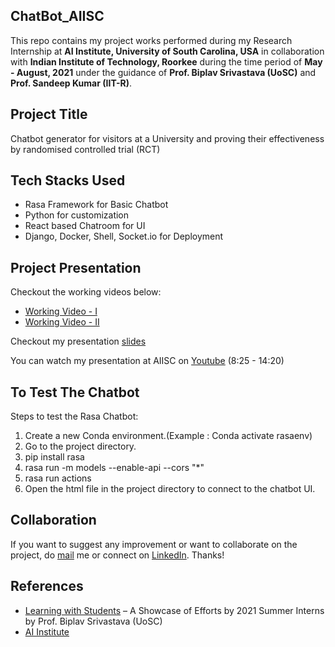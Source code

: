 ## ChatBot_AIISC

This repo contains my project works performed during my Research Internship at **AI Institute, University of South Carolina, USA** in collaboration with **Indian Institute of Technology, Roorkee** during the time period of **May - August, 2021** under the guidance of **Prof. Biplav Srivastava (UoSC)** and **Prof. Sandeep Kumar (IIT-R)**.

## **Project Title**

Chatbot generator for visitors at a University and proving their effectiveness by randomised controlled trial (RCT)

## **Tech Stacks Used**

* Rasa Framework for Basic Chatbot
* Python for customization
* React based Chatroom for UI
* Django, Docker, Shell, Socket.io for Deployment

## **Project Presentation**

Checkout the working videos below:

* [Working Video - I](https://drive.google.com/file/d/141zYLlaJbO_gjhpYHnTCtsWSKw06_Zx0/view?usp=sharing)
* [Working Video - II](https://drive.google.com/file/d/1zlQY8cx8t-D8NoSH0Uh3fTKZMFTf2glj/view?usp=sharing)

Checkout my presentation [slides](https://github.com/rhazra-003/ChatBot_AIISC/blob/main/ChatbotGenerator_Ridam_Slides.pdf)

You can watch my presentation at AIISC on [Youtube](https://www.youtube.com/watch?v=4xU-FKtuYbk) (8:25 - 14:20)

## **To Test The Chatbot**

Steps to test the Rasa Chatbot:
1. Create a new Conda environment.(Example : Conda activate rasaenv)
2. Go to the project directory.
3. pip install rasa
4. rasa run -m models --enable-api --cors "*"
5. rasa run actions
6. Open the html file in the project directory to connect to the chatbot UI.

## **Collaboration**

If you want to suggest any improvement or want to collaborate on the project, do [mail](mailto:rhazra0602@gmail.com) me or connect on [LinkedIn](https://www.linkedin.com/in/algoridam003/). Thanks! 


## **References**

* [Learning with Students](https://www.linkedin.com/pulse/learning-students-showcase-efforts-2021-summer-biplav-srivastava/?trackingId=0SxvhysmTye%2FqovAXePHAw%3D%3D) – A Showcase of Efforts by 2021 Summer Interns by Prof. Biplav Srivastava (UoSC)
* [AI Institute](https://aiisc.ai/)
